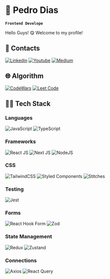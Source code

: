 # 🚀 Pedro Dias
**`Frontend Develope`**

Hello Guys! 😋 Welcome to my profile! </br>

## 💭 Contacts
 [![Linkedin](https://img.shields.io/badge/linkedin-%23007ACC.svg?style=for-the-badge&logo=linkedin&logoColor=white)](https://linkedin.com/in/devpedrodias) 
 [![Youtube](https://img.shields.io/badge/youtube-ff4e45.svg?style=for-the-badge&logo=youtube&logoColor=white)](https://youtube.com/@devpedrodias) 
 [![Medium](https://img.shields.io/badge/medium-fff.svg?style=for-the-badge&logo=medium&logoColor=black)](https://medium.com/@devpedrodias) 
 
## 🌐 Algorithm
[![CodeWars](https://img.shields.io/badge/codewars-bb432c.svg?style=for-the-badge&logo=codewars&logoColor=white)](https://www.codewars.com/users/devpedrodias)
[![Leet Code](https://img.shields.io/badge/leetcode-ffa116.svg?style=for-the-badge&logo=leetcode&logoColor=white)](https://leetcode.com/devpedrodias/)

## 🧑‍💻 Tech Stack

### Languages
![JavaScript](https://img.shields.io/badge/javascript-%23323330.svg?style=for-the-badge&logo=javascript&logoColor=%23F7DF1E) 
![TypeScript](https://img.shields.io/badge/typescript-%23007ACC.svg?style=for-the-badge&logo=typescript&logoColor=white) 

### Frameworks
![React JS](https://img.shields.io/badge/react-%2320232a.svg?style=for-the-badge&logo=react&logoColor=%2361DAFB) 
![Next JS](https://img.shields.io/badge/Next-black?style=for-the-badge&logo=next.js&logoColor=white) 
![NodeJS](https://img.shields.io/badge/node.js-6DA55F?style=for-the-badge&logo=node.js&logoColor=white)

### CSS
![TailwindCSS](https://img.shields.io/badge/tailwindcss-%2338B2AC.svg?style=for-the-badge&logo=tailwind-css&logoColor=white) 
![Styled Components](https://img.shields.io/badge/styled--components-DB7093?style=for-the-badge&logo=styled-components&logoColor=white)
![Stitches](https://img.shields.io/badge/stitches-F3f3f3?style=for-the-badge&logo=stitches&logoColor=white)

### Testing
![Jest](https://img.shields.io/badge/jest-de4388?style=for-the-badge&logo=jest&logoColor=white)

### Forms
![React Hook Form](https://img.shields.io/badge/react--hook--form-de4388?style=for-the-badge&logo=react-hook-form&logoColor=white)
![Zod](https://img.shields.io/badge/zod-white?style=for-the-badge&logo=zod&logoColor=0512ff)

### State Management
![Redux](https://img.shields.io/badge/redux-fff?style=for-the-badge&logo=redux&logoColor=764abc)
![Zustand](https://img.shields.io/badge/zustand-blue?style=for-the-badge&logo=zustand&logoColor=red)

### Connections
![Axios](https://img.shields.io/badge/axios-671ddf?style=for-the-badge&logo=axios&logoColor=white)
![React Query](https://img.shields.io/badge/react--query-de4388?style=for-the-badge&logo=react-query&logoColor=white)
